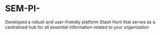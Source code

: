 # SEM-PI-
Developed a robust and user-friendly platform Stash Hunt
that serves as a centralized hub for all essential
information related to your organization

